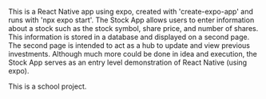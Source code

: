 This is a React Native app using expo, created with 'create-expo-app' and runs with 'npx expo start'. The Stock App allows users to enter information about a stock such as the stock symbol, share price, and number of shares.
This information is stored in a database and displayed on a second page. The second page is intended to act as a hub to update and view previous investments. Although much more could be done in idea and execution, the Stock
App serves as an entry level demonstration of React Native (using expo). 

This is a school project.
